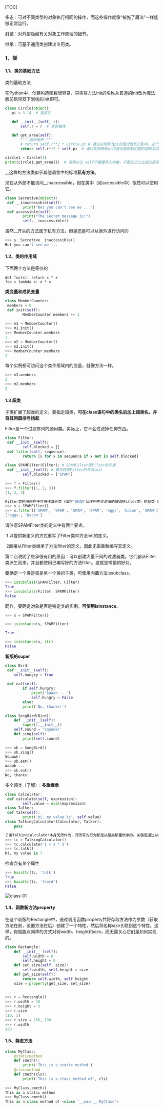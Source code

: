 [TOC]

多态：可对不同类型的对象执行相同的操作，而这些操作就像“被施了魔法”一样能够正常运行。

封装：对外部隐藏有关对象工作原理的细节。

继承：可基于通用类创建出专用类。





### 1、类

#### 1.1、类的基础方法

类的基础方法

在Python中，创建构造函数很容易，只需将方法init的名称从普通的init改为魔法版前后带双下划线的init即可。

```python
class Circle(object):
   pi = 3.14  # 类属性

   def __init__(self, r):
       self.r = r  # 实例属性

   def get_area(self):
       """ 圆的面积 """
       # return self.r**2 * Circle.pi # 通过实例修改pi的值对面积无影响，这个pi为类属性的值
       return self.r**2 * self.pi  # 通过实例修改pi的值对面积我们圆的面积就会改变

circle1 = Circle(1)
print(circle1.get_area())  # 调用方法 self不需要传入参数，不要忘记方法后的括号  输出 3.14
```



__这样的方法类似于其他语言中的标准**私有方法**。

现在从外部不能访问__inaccessible，但在类中（如accessible中）依然可以使用它。

```python
class Secretive(object): 
 def __inaccessible(self): 
 		print("Bet you can't see me ...") 
 def accessible(self): 
 		print("The secret message is:") 
 		self.__inaccessible()
```

虽然__开头的方法属于私有方法，但是还是可以从类外进行访问的

```python
>>> s._Secretive__inaccessible() 
Bet you can't see me ...
```

#### 1.2、类的作用域

下面两个方法是等价的

```
def foo(x): return x * x 
foo = lambda x: x * x
```

**类变量和成员变量**

```python
class MemberCounter: 
 members = 0 
 def init(self): 
 		MemberCounter.members += 1 
    
>>> m1 = MemberCounter() 
>>> m1.init() 
>>> MemberCounter.members 
1 
>>> m2 = MemberCounter() 
>>> m2.init() 
>>> MemberCounter.members 
2
```

每个实例都可访问这个类作用域内的变量，就像方法一样。

```python
>>> m1.members 
2 
>>> m2.members 
2
```

#### 1.3 超类

子类扩展了超类的定义。要指定超类，**可在class语句中的类名后加上超类名，并将其用圆括号括起**

Filter是一个过滤序列的通用类。实际上，它不会过滤掉任何东西。

```python
class Filter: 
 def __init__(self): 
 		self.blocked = [] 
 def filter(self, sequence): 
 		return [x for x in sequence if x not in self.blocked] 
 		
class SPAMFilter(Filter): # SPAMFilter是Filter的子类
 def __init__(self): # 重写超类Filter的方法init 
 		self.blocked = ['SPAM']
 		
>>> f = Filter() 
>>> f.filter([1, 2, 3]) 
[1, 2, 3]

Filter类的用途在于可用作其他类（如将'SPAM'从序列中过滤掉的SPAMFilter类）的基类（超类）。
>>> s = SPAMFilter() 
>>> s.filter(['SPAM', 'SPAM', 'SPAM', 'SPAM', 'eggs', 'bacon', 'SPAM']) 
['eggs', 'bacon']
```

请注意SPAMFilter类的定义中有两个要点。

​	1 以提供新定义的方式重写了Filter类中方法init的定义。

​	2直接从Filter类继承了方法filter的定义，因此无需重新编写其定义。

第二点说明了继承很有用的原因：可以创建大量不同的过滤器类，它们都从Filter类派生而来，并且都使用已编写好的方法filter。这就是懒惰的好处。

要确定一个类是否是另一个类的子类，可使用内置方法issubclass。

```python
>>> issubclass(SPAMFilter, Filter) 
True 
>>> issubclass(Filter, SPAMFilter) 
False
```

同样，要确定对象是否是特定类的实例，**可使用isinstance**。

```python
>>> s = SPAMFilter() 

>>> isinstance(s, SPAMFilter) 

True 

>>> isinstance(s, str) 
False
```

**新版的super**

```python
class Bird: 
 def __init__(self): 
 	self.hungry = True
  
 def eat(self): 
 		if self.hungry: 
 			print('Aaaah ...') 
 			self.hungry = False 
 		else: 
    	print('No, thanks!') 
      
class SongBird(Bird): 
	def __init__(self): 
		super().__init__()
    self.sound = 'Squawk!' 
	def sing(self): 
		print(self.sound)
    
>>> sb = SongBird() 
>>> sb.sing() 
Squawk! 
>>> sb.eat() 
Aaaah ... 
>>> sb.eat() 
No, thanks!
```



多个超类（了解）: **多重继承**

```python
class Calculator: 
 def calculate(self, expression): 
 		self.value = eval(expression) 
class Talker: 
 def talk(self): 
 		print('Hi, my value is', self.value) 
class TalkingCalculator(Calculator, Talker): 
 	pass 

子类TalkingCalculator本身无所作为，其所有的行为都是从超类那里继承的。关键是通过从Calculator那里继承calculate，并从Talker那里继承talk，它成了会说话的计算器。
>>> tc = TalkingCalculator() 
>>> tc.calculate('1 + 2 * 3') 
>>> tc.talk() 
Hi, my value is 7
```

检查含有某个属性

```python
>>> hasattr(tc, 'talk') 
True 
>>> hasattr(tc, 'fnord') 
False
```

![class-01](../pic/class-01.png)

#### 1.4、函数新方法**property**

​	在这个新版的Rectangle中，通过调用函数property并将存取方法作为参数（获取方法在前，设置方法在后）创建了一个特性，然后将名称size关联到这个特性。这样，你就能以同样的方式对待width、height和size，而无需关心它们是如何实现的。

```python
class Rectangle: 
	def __init__ (self): 
		self.width = 0 
		self.height = 0 
	def set_size(self, size): 
		self.width, self.height = size 
	def get_size(self): 
		return self.width, self.height 
	size = property(get_size, set_size)
	
	
>>> r = Rectangle() 
>>> r.width = 10 
>>> r.height = 5 
>>> r.size 
(10, 5) 
>>> r.size = 150, 100 
>>> r.width 
150
```



#### 1.5、静态方法

```python
class MyClass: 
	@staticmethod 
	def smeth(): 
		print('This is a static method') 
	@classmethod 
	def cmeth(cls): 
		print('This is a class method of', cls)
 
>>> MyClass.smeth() 
This is a static method 
>>> MyClass.cmeth() 
This is a class method of <class '__main__.MyClass'>
```

